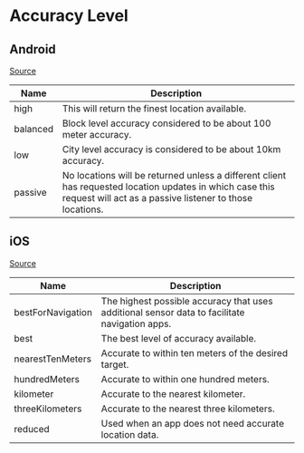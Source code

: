 # Accuracy Level

## Android
[Source](https://developers.google.com/android/reference/com/google/android/gms/location/LocationRequest#constants)

| Name | Description |
| -- | -- |
| high | This will return the finest location available. |
| balanced | Block level accuracy considered to be about 100 meter accuracy. |
| low | City level accuracy is considered to be about 10km accuracy. |
| passive | No locations will be returned unless a different client has requested location updates in which case this request will act as a passive listener to those locations. |

## iOS
[Source](https://developer.apple.com/documentation/corelocation/cllocationaccuracy)

| Name | Description |
| -- | -- |
| bestForNavigation | The highest possible accuracy that uses additional sensor data to facilitate navigation apps. |
| best | The best level of accuracy available. |
| nearestTenMeters | Accurate to within ten meters of the desired target. |
| hundredMeters | Accurate to within one hundred meters. |
| kilometer | Accurate to the nearest kilometer. |
| threeKilometers | Accurate to the nearest three kilometers. |
| reduced | Used when an app does not need accurate location data. |
